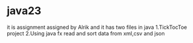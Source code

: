 # java23
it is assignment assigned by Alrik and it has two files in java 
1.TickTocToe project
2.Using java fx read and sort data from xml,csv and json
